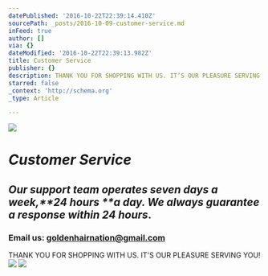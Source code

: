 ```yaml
---
datePublished: '2016-10-22T22:39:14.410Z'
sourcePath: _posts/2016-10-09-customer-service.md
inFeed: true
author: []
via: {}
dateModified: '2016-10-22T22:39:13.982Z'
title: Customer Service
publisher: {}
description: THANK YOU FOR SHOPPING WITH US. IT’S OUR PLEASURE SERVING YOU!
starred: false
_context: 'http://schema.org'
_type: Article

---
```

![](https://the-grid-user-content.s3-us-west-2.amazonaws.com/b5bfc6f3-1bbb-43ac-bb18-cc6f6563b957.jpg)

# _**Customer Service**_

## _Our support team operates seven days a week,**24 hours **a day. We always guarantee a response within **24 hours**_.

### Email us: goldenhairnation@gmail.com

THANK YOU FOR SHOPPING WITH US. IT'S OUR PLEASURE SERVING YOU!
![](https://the-grid-user-content.s3-us-west-2.amazonaws.com/ee7182c0-7e4f-4421-bb5b-804bb8ca3c34.png)
![](https://imgflo.herokuapp.com/graph/2b2431f8e7ba7b0/dbe0757c6a47d64a3d4dc2c9516bc54a/croprotate.png?cropheight=215&cropwidth=215&degrees=0&input=https%3A%2F%2Fthe-grid-user-content.s3-us-west-2.amazonaws.com%2Fad53e638-e830-4475-b662-e32aa4b087a8.png&x=5&y=5)